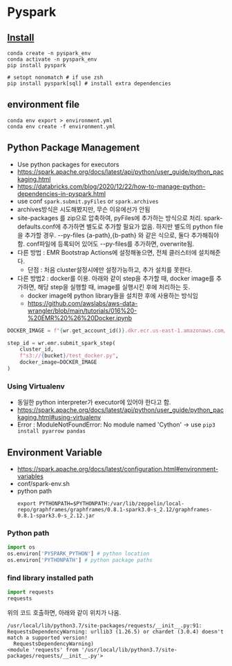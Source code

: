 # Pyspark

## [Install](https://spark.apache.org/docs/latest/api/python/getting_started/install.html)

```shell
conda create -n pyspark_env
conda activate -n pyspark_env
pip install pyspark

# setopt nonomatch # if use zsh
pip install pyspark[sql] # install extra dependencies
```

## environment file
```shell
conda env export > environment.yml
conda env create -f environment.yml
```



## Python Package Management
- Use python packages for executors
- https://spark.apache.org/docs/latest/api/python/user_guide/python_packaging.html
- https://databricks.com/blog/2020/12/22/how-to-manage-python-dependencies-in-pyspark.html
- use conf `spark.submit.pyFiles` or `spark.archives`
- archives방식은 시도해봤지만, 무슨 이유에선가 안됨
- site-packages 를 zip으로 압축하여, pyFiles에 추가하는 방식으로 처리. spark-defaults.conf에 추가하면 별도로 추가할 필요가 없음. 하지만 별도의 python file을 추가할 경우. --py-files {a-path},{b-path} 와 같은 식으로, 둘다 추가해줘야 함. conf파일에 등록되어 있어도 --py-files를 추가하면, overwrite됨.
- 다른 방법 : EMR Bootstrap Actions에 설정해놓으면, 전체 클러스터에 설치해준다.
    - 단점 : 처음 cluster설정시에만 설정가능하고, 추가 설치를 못한다.
- 다른 방법2 : docker를 이용. 아래와 같이 step을 추가할 때, docker image를 추가하면, 해당 step을 실행할 때, image를 실행시킨 후에 처리하는 듯.
  - docker image에 python library들을 설치한 후에 사용하는 방식임
  - https://github.com/awslabs/aws-data-wrangler/blob/main/tutorials/016%20-%20EMR%20%26%20Docker.ipynb
```python
DOCKER_IMAGE = f"{wr.get_account_id()}.dkr.ecr.us-east-1.amazonaws.com/emr-wrangler:emr-wrangler"

step_id = wr.emr.submit_spark_step(
    cluster_id,
    f"s3://{bucket}/test_docker.py",
    docker_image=DOCKER_IMAGE
)
```

### Using Virtualenv
- 동일한 python interpreter가 executor에 있어야 한다고 함.
- https://spark.apache.org/docs/latest/api/python/user_guide/python_packaging.html#using-virtualenv
- Error : ModuleNotFoundError: No module named 'Cython' -> use `pip3 install pyarrow pandas`

## Environment Variable
- https://spark.apache.org/docs/latest/configuration.html#environment-variables
- conf/spark-env.sh
- python path
    ```shell
    export PYTHONPATH=$PYTHONPATH:/var/lib/zeppelin/local-repo/graphframes/graphframes/0.8.1-spark3.0-s_2.12/graphframes-0.8.1-spark3.0-s_2.12.jar
    ```

### Python path
```python
import os
os.environ['PYSPARK_PYTHON'] # python location
os.environ['PYTHONPATH'] # python package paths
```

### find library installed path
``` python
import requests
requests
```
위의 코드 호출하면, 아래와 같이 위치가 나옴.

```
/usr/local/lib/python3.7/site-packages/requests/__init__.py:91: RequestsDependencyWarning: urllib3 (1.26.5) or chardet (3.0.4) doesn't match a supported version!
  RequestsDependencyWarning)
<module 'requests' from '/usr/local/lib/python3.7/site-packages/requests/__init__.py'>
```

